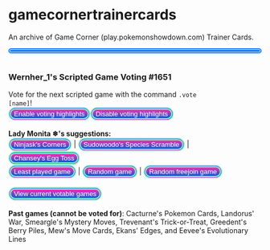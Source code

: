 # gamecornertrainercards

An archive of Game Corner (play.pokemonshowdown.com) Trainer Cards.


<span style="display: block ; background: linear-gradient(#2fc0fe , #ffb752) ; color: #000000 ; border: 5px solid #0f77ff ; border-style: double ; border-radius: 50px"><h3>Wernher_1's Scripted Game Voting #1651<span style="display: inline-block ; height: 30px ; width: 40px ; background: transparent url(&quot;https://play.pokemonshowdown.com/sprites/pokemonicons-sheet.png?v16&quot;) no-repeat scroll -360px -1710px"></span></h3>Vote for the next scripted game with the command <code>.vote [name]</code>!<br><button class="button" style="color: #ffffff ; background: linear-gradient(#fd2bb0 , #005fdb) ; text-shadow: none ; border: 5px solid #8affd2 ; border-style: double ; border-radius: 50px" name="parseCommand" value="/highlight roomadd Hosting a scriptedgamevote">Enable voting highlights</button><button class="button" style="color: #ffffff ; background: linear-gradient(#fd2bb0 , #005fdb) ; text-shadow: none ; border: 5px solid #8affd2 ; border-style: double ; border-radius: 50px" name="parseCommand" value="/highlight roomdelete Hosting a scriptedgamevote">Disable voting highlights</button><br><br><b>Lady Monita ❄'s suggestions:</b><br><button class="button" style="color: #ffffff ; background: linear-gradient(#fd2bb0 , #005fdb) ; text-shadow: none ; border: 5px solid #8affd2 ; border-style: double ; border-radius: 50px" name="send" value="/msg ladymonita, /msgroom gamecorner, /botmsg ladymonita, .buttonvote Ninjasks Corners">Ninjask's Corners</button> | <button class="button" style="color: #ffffff ; background: linear-gradient(#fd2bb0 , #005fdb) ; text-shadow: none ; border: 5px solid #8affd2 ; border-style: double ; border-radius: 50px" name="send" value="/msg ladymonita, /msgroom gamecorner, /botmsg ladymonita, .buttonvote Sudowoodos Species Scramble">Sudowoodo's Species Scramble</button> | <button class="button" style="color: #ffffff ; background: linear-gradient(#fd2bb0 , #005fdb) ; text-shadow: none ; border: 5px solid #8affd2 ; border-style: double ; border-radius: 50px" name="send" value="/msg ladymonita, /msgroom gamecorner, /botmsg ladymonita, .buttonvote Chanseys Egg Toss">Chansey's Egg Toss</button><br><button class="button" style="color: #ffffff ; background: linear-gradient(#fd2bb0 , #005fdb) ; text-shadow: none ; border: 5px solid #8affd2 ; border-style: double ; border-radius: 50px" name="send" value="/msg ladymonita, /msgroom gamecorner, /botmsg ladymonita, .buttonvote Electrodes Minefield">Least played game</button> | <button class="button" style="color: #ffffff ; background: linear-gradient(#fd2bb0 , #005fdb) ; text-shadow: none ; border: 5px solid #8affd2 ; border-style: double ; border-radius: 50px" name="send" value="/msg ladymonita, /msgroom gamecorner, /botmsg ladymonita, .buttonvote random">Random game</button> | <button class="button" style="color: #ffffff ; background: linear-gradient(#fd2bb0 , #005fdb) ; text-shadow: none ; border: 5px solid #8affd2 ; border-style: double ; border-radius: 50px" name="send" value="/msg ladymonita, /msgroom gamecorner, /botmsg ladymonita, .buttonvote random, freejoin">Random freejoin game</button><br><br><button class="button" style="color: #ffffff ; background: linear-gradient(#fd2bb0 , #005fdb) ; text-shadow: none ; border: 5px solid #8affd2 ; border-style: double ; border-radius: 50px" name="send" value="/msg ladymonita, /msgroom gamecorner, /botmsg ladymonita, .votablegames">View current votable games</button><br><br><b>Past games (cannot be voted for)</b>: Cacturne's Pokemon Cards, Landorus' War, Smeargle's Mystery Moves, Trevenant's Trick-or-Treat, Greedent's Berry Piles, Mew's Move Cards, Ekans' Edges, and Eevee's Evolutionary Lines<br>&nbsp;</span>
